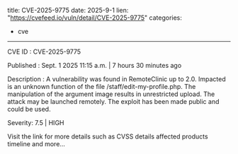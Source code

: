  
title: CVE-2025-9775
date: 2025-9-1
lien: "https://cvefeed.io/vuln/detail/CVE-2025-9775"
categories:
  - cve
---

CVE ID : CVE-2025-9775

Published :  Sept. 1
2025
11:15 a.m. | 7 hours
30 minutes ago

Description : A vulnerability was found in RemoteClinic up to 2.0. Impacted is an unknown function of the file /staff/edit-my-profile.php. The manipulation of the argument image results in unrestricted upload. The attack may be launched remotely. The exploit has been made public and could be used.

Severity: 7.5 | HIGH

Visit the link for more details
such as CVSS details
affected products
timeline
and more...
